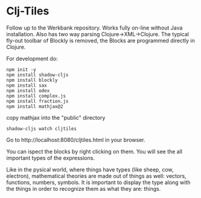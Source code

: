 # Clj-Tiles

Follow up to the Werkbank repository. Works fully on-line without Java installation. Also has two way parsing Clojure->XML->Clojure. The typical fly-out toolbar of Blockly is removed, the Blocks are programmed directly in Clojure.

For development do:
 ```
 npm init -y
 npm install shadow-cljs
 npm install blockly
 npm install sax
 npm install odex
 npm install complex.js
 npm install fraction.js
 npm install mathjax@2
 ```
copy mathjax into the "public" directory

`shadow-cljs watch cljtiles`

Go to http://localhost:8080/cljtiles.html in your browser.

You can ispect the blocks by right clicking on them. You will see the all important types of the expressions.

Like in the pysical world, where things have types (like sheep, cow, electron), mathematical theories are made out of things as well: vectors, functions, numbers, symbols. It is important to display the type along with the things in order to recognize them as what they are: things.
